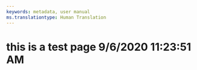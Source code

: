 ```yaml
---
keywords: metadata, user manual
ms.translationtype: Human Translation
---
```

# this is a test page 9/6/2020 11:23:51 AM